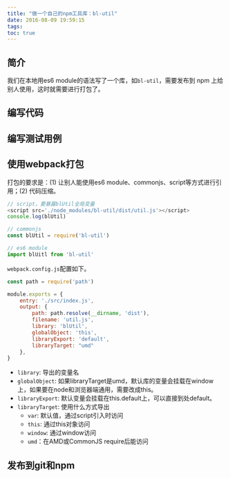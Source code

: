 ```yaml
---
title: "做一个自己的npm工具库：bl-util"
date: 2016-08-09 19:59:15
tags:
toc: true
---
```


## 简介

我们在本地用es6 module的语法写了一个库，如`bl-util`，需要发布到 npm 上给别人使用，这时就需要进行打包了。

## 编写代码

## 编写测试用例

## 使用webpack打包

打包的要求是：(1) 让别人能使用es6 module、commonjs、script等方式进行引用；(2) 代码压缩。

```javascript
// script，要暴露blUtil全局变量
<script src='./node_modules/bl-util/dist/util.js'></script>
console.log(blUtil)

// commonjs
const blUtil = require('bl-util')

// es6 module
import blUitl from 'bl-util'
```

`webpack.config.js`配置如下。

```javascript
const path = require('path')

module.exports = {
    entry: './src/index.js',
    output: {
        path: path.resolve(__dirname, 'dist'),
        filename: 'util.js',
        library: 'blUtil',
        globalObject: 'this',
        libraryExport: 'default',
        libraryTarget: "umd"
    },
}
```

- `library`: 导出的变量名
- `globalObject`: 如果libraryTarget是umd，默认库的变量会挂载在window上，如果要在node和浏览器端通用，需要改成this。
- `libraryExport`: 默认变量会挂载在this.default上，可以直接到处default。
- `libraryTarget`: 使用什么方式导出
    - `var`: 默认值，通过script引入时访问
    - `this`: 通过this对象访问
    - `window`: 通过window访问
    - `umd`：在AMD或CommonJS require后能访问

## 发布到git和npm

